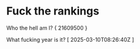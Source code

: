 # Fuck the rankings

Who the hell am I?
{ 21609500 }

What fucking year is it?
[ 2025-03-10T08:26:40Z ]
